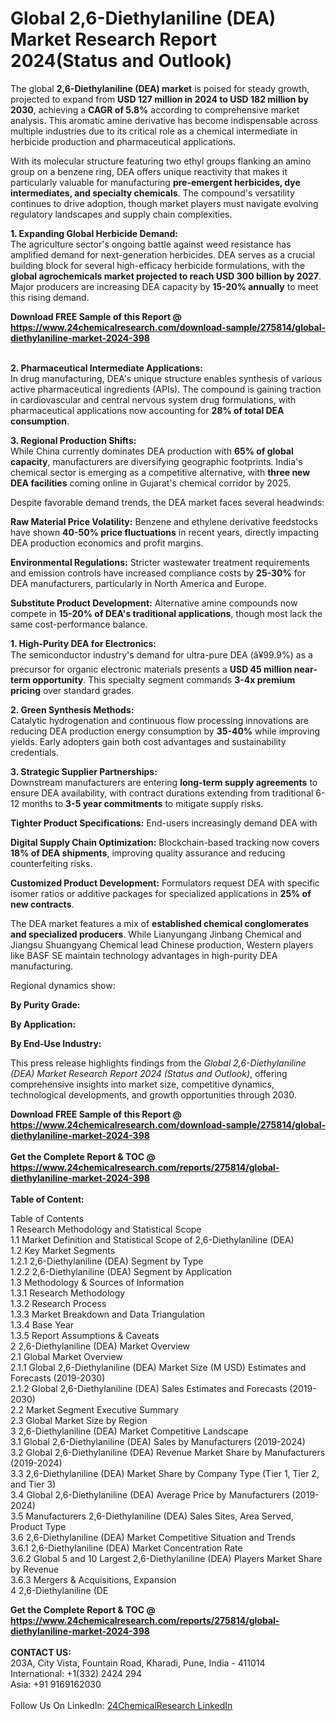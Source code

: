 <h1>Global 2,6-Diethylaniline (DEA) Market Research Report 2024(Status and Outlook)</h1><p>The global <strong>2,6-Diethylaniline (DEA) market</strong> is poised for steady growth, projected to expand from <strong>USD 127 million in 2024 to USD 182 million by 2030</strong>, achieving a <strong>CAGR of 5.8%</strong> according to comprehensive market analysis. This aromatic amine derivative has become indispensable across multiple industries due to its critical role as a chemical intermediate in herbicide production and pharmaceutical applications.</p><p>With its molecular structure featuring two ethyl groups flanking an amino group on a benzene ring, DEA offers unique reactivity that makes it particularly valuable for manufacturing <strong>pre-emergent herbicides, dye intermediates, and specialty chemicals</strong>. The compound's versatility continues to drive adoption, though market players must navigate evolving regulatory landscapes and supply chain complexities.</p><p><strong>1. Expanding Global Herbicide Demand:</strong><br>
The agriculture sector's ongoing battle against weed resistance has amplified demand for next-generation herbicides. DEA serves as a crucial building block for several high-efficacy herbicide formulations, with the <strong>global agrochemicals market projected to reach USD 300 billion by 2027</strong>. Major producers are increasing DEA capacity by <strong>15-20% annually</strong> to meet this rising demand.</p><div><b>Download FREE Sample of this Report @ 
            <a href="https://www.24chemicalresearch.com/download-sample/275814/global-diethylaniline-market-2024-398">
            https://www.24chemicalresearch.com/download-sample/275814/global-diethylaniline-market-2024-398</a></b></div><br><p><strong>2. Pharmaceutical Intermediate Applications:</strong><br>
In drug manufacturing, DEA's unique structure enables synthesis of various active pharmaceutical ingredients (APIs). The compound is gaining traction in cardiovascular and central nervous system drug formulations, with pharmaceutical applications now accounting for <strong>28% of total DEA consumption</strong>.</p><p><strong>3. Regional Production Shifts:</strong><br>
While China currently dominates DEA production with <strong>65% of global capacity</strong>, manufacturers are diversifying geographic footprints. India's chemical sector is emerging as a competitive alternative, with <strong>three new DEA facilities</strong> coming online in Gujarat's chemical corridor by 2025.</p><p>Despite favorable demand trends, the DEA market faces several headwinds:</p><p><strong>Raw Material Price Volatility:</strong> Benzene and ethylene derivative feedstocks have shown <strong>40-50% price fluctuations</strong> in recent years, directly impacting DEA production economics and profit margins.</p><p><strong>Environmental Regulations:</strong> Stricter wastewater treatment requirements and emission controls have increased compliance costs by <strong>25-30%</strong> for DEA manufacturers, particularly in North America and Europe.</p><p><strong>Substitute Product Development:</strong> Alternative amine compounds now compete in <strong>15-20% of DEA's traditional applications</strong>, though most lack the same cost-performance balance.</p><p><strong>1. High-Purity DEA for Electronics:</strong><br>
The semiconductor industry's demand for ultra-pure DEA (â¥99.9%) as a precursor for organic electronic materials presents a <strong>USD 45 million near-term opportunity</strong>. This specialty segment commands <strong>3-4x premium pricing</strong> over standard grades.</p><p><strong>2. Green Synthesis Methods:</strong><br>
Catalytic hydrogenation and continuous flow processing innovations are reducing DEA production energy consumption by <strong>35-40%</strong> while improving yields. Early adopters gain both cost advantages and sustainability credentials.</p><p><strong>3. Strategic Supplier Partnerships:</strong><br>
Downstream manufacturers are entering <strong>long-term supply agreements</strong> to ensure DEA availability, with contract durations extending from traditional 6-12 months to <strong>3-5 year commitments</strong> to mitigate supply risks.</p><p><strong>Tighter Product Specifications:</strong> End-users increasingly demand DEA with 
	</p><p><strong>Digital Supply Chain Optimization:</strong> Blockchain-based tracking now covers <strong>18% of DEA shipments</strong>, improving quality assurance and reducing counterfeiting risks.</p><p><strong>Customized Product Development:</strong> Formulators request DEA with specific isomer ratios or additive packages for specialized applications in <strong>25% of new contracts</strong>.</p><p>The DEA market features a mix of <strong>established chemical conglomerates and specialized producers</strong>. While Lianyungang Jinbang Chemical and Jiangsu Shuangyang Chemical lead Chinese production, Western players like BASF SE maintain technology advantages in high-purity DEA manufacturing.</p><p>Regional dynamics show:</p><p><strong>By Purity Grade:</strong></p><p><strong>By Application:</strong></p><p><strong>By End-Use Industry:</strong></p><p>This press release highlights findings from the <em>Global 2,6-Diethylaniline (DEA) Market Research Report 2024 (Status and Outlook)</em>, offering comprehensive insights into market size, competitive dynamics, technological developments, and growth opportunities through 2030.</p><div><b>Download FREE Sample of this Report @ 
            <a href="https://www.24chemicalresearch.com/download-sample/275814/global-diethylaniline-market-2024-398">
            https://www.24chemicalresearch.com/download-sample/275814/global-diethylaniline-market-2024-398</a></b></div><br><div><b>Get the Complete Report & TOC @ 
            <a href="https://www.24chemicalresearch.com/reports/275814/global-diethylaniline-market-2024-398">
            https://www.24chemicalresearch.com/reports/275814/global-diethylaniline-market-2024-398</a></b></div><br>
            <b>Table of Content:</b><p>Table of Contents<br />
1 Research Methodology and Statistical Scope<br />
1.1 Market Definition and Statistical Scope of 2,6-Diethylaniline (DEA)<br />
1.2 Key Market Segments<br />
1.2.1 2,6-Diethylaniline (DEA) Segment by Type<br />
1.2.2 2,6-Diethylaniline (DEA) Segment by Application<br />
1.3 Methodology & Sources of Information<br />
1.3.1 Research Methodology<br />
1.3.2 Research Process<br />
1.3.3 Market Breakdown and Data Triangulation<br />
1.3.4 Base Year<br />
1.3.5 Report Assumptions & Caveats<br />
2 2,6-Diethylaniline (DEA) Market Overview<br />
2.1 Global Market Overview<br />
2.1.1 Global 2,6-Diethylaniline (DEA) Market Size (M USD) Estimates and Forecasts (2019-2030)<br />
2.1.2 Global 2,6-Diethylaniline (DEA) Sales Estimates and Forecasts (2019-2030)<br />
2.2 Market Segment Executive Summary<br />
2.3 Global Market Size by Region<br />
3 2,6-Diethylaniline (DEA) Market Competitive Landscape<br />
3.1 Global 2,6-Diethylaniline (DEA) Sales by Manufacturers (2019-2024)<br />
3.2 Global 2,6-Diethylaniline (DEA) Revenue Market Share by Manufacturers (2019-2024)<br />
3.3 2,6-Diethylaniline (DEA) Market Share by Company Type (Tier 1, Tier 2, and Tier 3)<br />
3.4 Global 2,6-Diethylaniline (DEA) Average Price by Manufacturers (2019-2024)<br />
3.5 Manufacturers 2,6-Diethylaniline (DEA) Sales Sites, Area Served, Product Type<br />
3.6 2,6-Diethylaniline (DEA) Market Competitive Situation and Trends<br />
3.6.1 2,6-Diethylaniline (DEA) Market Concentration Rate<br />
3.6.2 Global 5 and 10 Largest 2,6-Diethylaniline (DEA) Players Market Share by Revenue<br />
3.6.3 Mergers & Acquisitions, Expansion<br />
4 2,6-Diethylaniline (DE</p><div><b>Get the Complete Report & TOC @ 
            <a href="https://www.24chemicalresearch.com/reports/275814/global-diethylaniline-market-2024-398">
            https://www.24chemicalresearch.com/reports/275814/global-diethylaniline-market-2024-398</a></b></div><br><b>CONTACT US:</b><br>
            203A, City Vista, Fountain Road, Kharadi, Pune, India - 411014<br>
            International: +1(332) 2424 294<br>
            Asia: +91 9169162030 <br><br>
            Follow Us On LinkedIn: <a href="https://www.linkedin.com/company/24chemicalresearch/">24ChemicalResearch LinkedIn</a>